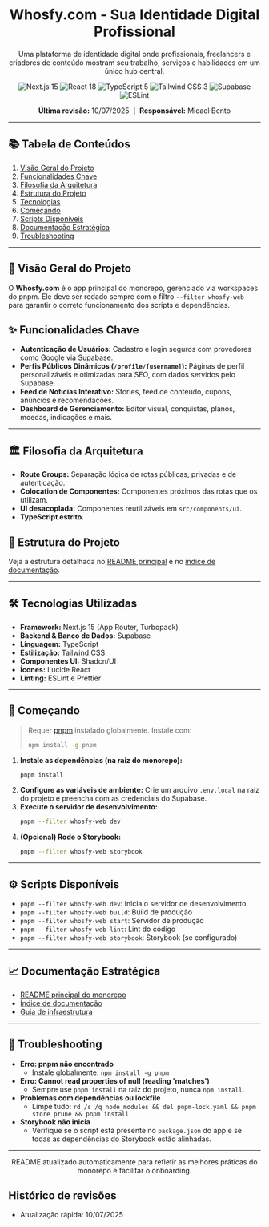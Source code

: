 <div align="center">
  <h1>Whosfy.com - Sua Identidade Digital Profissional</h1>
  <p>Uma plataforma de identidade digital onde profissionais, freelancers e criadores de conteúdo mostram seu trabalho, serviços e habilidades em um único hub central.</p>
  <p>
    <img src="https://img.shields.io/badge/Next.js-15-black.svg?style=flat-square&logo=next.js" alt="Next.js 15">
    <img src="https://img.shields.io/badge/React-18-blue.svg?style=flat-square&logo=react" alt="React 18">
    <img src="https://img.shields.io/badge/TypeScript-5-blue.svg?style=flat-square&logo=typescript" alt="TypeScript 5">
    <img src="https://img.shields.io/badge/Tailwind_CSS-3-38B2AC.svg?style=flat-square&logo=tailwind-css" alt="Tailwind CSS 3">
    <img src="https://img.shields.io/badge/Supabase-DB_%26_Auth-3ECF8E.svg?style=flat-square&logo=supabase" alt="Supabase">
    <img src="https://img.shields.io/badge/eslint-8-4B32C3.svg?style=flat-square&logo=eslint" alt="ESLint">
  </p>
  <p>
    <b>Última revisão:</b> 10/07/2025 &nbsp;|&nbsp; <b>Responsável:</b> Micael Bento
  </p>
</div>

---

## 📚 Tabela de Conteúdos

1.  [Visão Geral do Projeto](#-visão-geral-do-projeto)
2.  [Funcionalidades Chave](#-funcionalidades-chave)
3.  [Filosofia da Arquitetura](#-filosofia-da-arquitetura)
4.  [Estrutura do Projeto](#-estrutura-do-projeto)
5.  [Tecnologias](#️-tecnologias-utilizadas)
6.  [Começando](#-começando)
7.  [Scripts Disponíveis](#-scripts-disponíveis)
8.  [Documentação Estratégica](#-documentação-estratégica)
9.  [Troubleshooting](#-troubleshooting)

---

## 🚀 Visão Geral do Projeto

O **Whosfy.com** é o app principal do monorepo, gerenciado via workspaces do pnpm. Ele deve ser rodado sempre com o filtro `--filter whosfy-web` para garantir o correto funcionamento dos scripts e dependências.

## ✨ Funcionalidades Chave

*   **Autenticação de Usuários:** Cadastro e login seguros com provedores como Google via Supabase.
*   **Perfis Públicos Dinâmicos (`/profile/[username]`):** Páginas de perfil personalizáveis e otimizadas para SEO, com dados servidos pelo Supabase.
*   **Feed de Notícias Interativo:** Stories, feed de conteúdo, cupons, anúncios e recomendações.
*   **Dashboard de Gerenciamento:** Editor visual, conquistas, planos, moedas, indicações e mais.

---

## 🏛️ Filosofia da Arquitetura

- **Route Groups:** Separação lógica de rotas públicas, privadas e de autenticação.
- **Colocation de Componentes:** Componentes próximos das rotas que os utilizam.
- **UI desacoplada:** Componentes reutilizáveis em `src/components/ui`.
- **TypeScript estrito.**

## 📁 Estrutura do Projeto

Veja a estrutura detalhada no [README principal](../../README.md) e no [índice de documentação](../../docs/README.md).

---

## 🛠️ Tecnologias Utilizadas

- **Framework:** Next.js 15 (App Router, Turbopack)
- **Backend & Banco de Dados:** Supabase
- **Linguagem:** TypeScript
- **Estilização:** Tailwind CSS
- **Componentes UI:** Shadcn/UI
- **Ícones:** Lucide React
- **Linting:** ESLint e Prettier

---

## 🚀 Começando

> Requer [pnpm](https://pnpm.io/) instalado globalmente. Instale com:
> ```bash
> npm install -g pnpm
> ```

1. **Instale as dependências (na raiz do monorepo):**
   ```bash
   pnpm install
   ```
2. **Configure as variáveis de ambiente:**
   Crie um arquivo `.env.local` na raiz do projeto e preencha com as credenciais do Supabase.
3. **Execute o servidor de desenvolvimento:**
   ```bash
   pnpm --filter whosfy-web dev
   ```
4. **(Opcional) Rode o Storybook:**
   ```bash
   pnpm --filter whosfy-web storybook
   ```

---

## ⚙️ Scripts Disponíveis

- `pnpm --filter whosfy-web dev`: Inicia o servidor de desenvolvimento
- `pnpm --filter whosfy-web build`: Build de produção
- `pnpm --filter whosfy-web start`: Servidor de produção
- `pnpm --filter whosfy-web lint`: Lint do código
- `pnpm --filter whosfy-web storybook`: Storybook (se configurado)

---

## 📈 Documentação Estratégica

- [README principal do monorepo](../../README.md)
- [Índice de documentação](../../docs/README.md)
- [Guia de infraestrutura](../../docs/infraestrutura/infrastructure-and-operations-guide.md)

---

## 🛟 Troubleshooting
- **Erro: pnpm não encontrado**
  - Instale globalmente: `npm install -g pnpm`
- **Erro: Cannot read properties of null (reading 'matches')**
  - Sempre use `pnpm install` na raiz do projeto, nunca `npm install`.
- **Problemas com dependências ou lockfile**
  - Limpe tudo: `rd /s /q node_modules && del pnpm-lock.yaml && pnpm store prune && pnpm install`
- **Storybook não inicia**
  - Verifique se o script está presente no `package.json` do app e se todas as dependências do Storybook estão alinhadas.

---

<div align="center">
  <p>README atualizado automaticamente para refletir as melhores práticas do monorepo e facilitar o onboarding.</p>
</div>

## Histórico de revisões

- Atualização rápida: 10/07/2025

